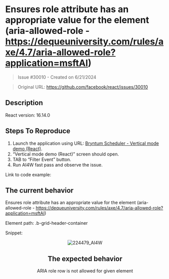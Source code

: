# Ensures role attribute has an appropriate value for the element (aria-allowed-role - https://dequeuniversity.com/rules/axe/4.7/aria-allowed-role?application=msftAI)

> Issue #30010 - Created on 6/21/2024

> Original URL: https://github.com/facebook/react/issues/30010

## Description

<!--
  Please provide a clear and concise description of what the bug is. Include
  screenshots if needed. Please test using the latest version of the relevant
  React packages to make sure your issue has not already been fixed.
-->

React version: 16.14.0

## Steps To Reproduce

1. Launch the application using URL: [Bryntum Scheduler - Vertical mode demo (React)](https://www.bryntum.com/products/scheduler/examples/frameworks/react/javascript/vertical/build/).
2. “Vertical mode demo (React)” screen should open.
3. TAB to “Filter Event” button.
4. Run AI4W fast pass and observe the issue.

<!--
  Your bug will get fixed much faster if we can run your code and it doesn't
  have dependencies other than React. Issues without reproduction steps or
  code examples may be immediately closed as not actionable.
-->

Link to code example:

<!--
  Please provide a CodeSandbox (https://codesandbox.io/s/new), a link to a
  repository on GitHub, or provide a minimal code example that reproduces the
  problem. You may provide a screenshot of the application if you think it is
  relevant to your bug report. Here are some tips for providing a minimal
  example: https://stackoverflow.com/help/mcve.
-->

## The current behavior
Ensures role attribute has an appropriate value for the element (aria-allowed-role - https://dequeuniversity.com/rules/axe/4.7/aria-allowed-role?application=msftAI)

 

Element path: .b-grid-header-container

Snippet: <header role="row" aria-rowindex="1" class="b-grid-header-container b-show-yscroll-padding" data-owner-cmp="b-scheduler-1" data-max-depth="0">

![224479_AI4W](https://github.com/facebook/react/assets/93735775/68209366-b799-4efd-9f08-0d078a50e6e4)



## The expected behavior
ARIA role row is not allowed for given element


